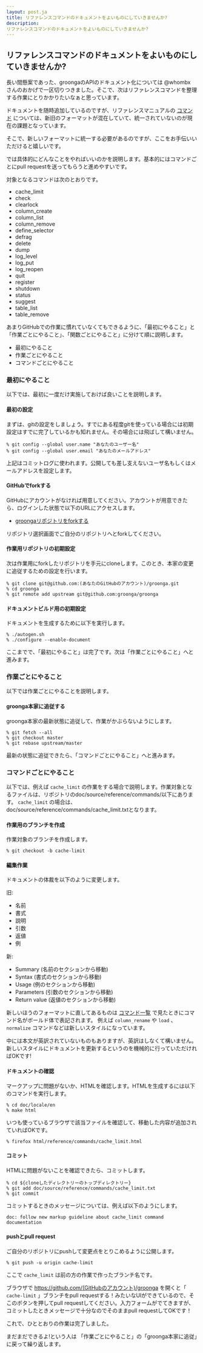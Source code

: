 ```yaml
---
layout: post.ja
title: リファレンスコマンドのドキュメントをよいものにしていきませんか?
description:
リファレンスコマンドのドキュメントをよいものにしていきませんか?
---
```


リファレンスコマンドのドキュメントをよいものにしていきませんか?
---------------------------------------------------------------

長い間懸案であった、groongaのAPIのドキュメント化については @whombx
さんのおかげで一区切りつきました。そこで、次はリファレンスコマンドを整理する作業にとりかかりたいなぁと思っています。

ドキュメントを随時追加しているのですが、リファレンスマニュアルの
[コマンド](http://groonga.org/ja/docs/reference/command.html)
については、新旧のフォーマットが混在していて、統一されていないのが現在の課題となっています。

そこで、新しいフォーマットに統一する必要があるのですが、ここをお手伝いいただけると嬉しいです。

では具体的にどんなことをやればいいのかを説明します。基本的にはコマンドごとにpull
requestを送ってもらうと進めやすいです。

対象となるコマンドは次のとおりです。

-   cache_limit
-   check
-   clearlock
-   column_create
-   column_list
-   column_remove
-   define_selector
-   defrag
-   delete
-   dump
-   log_level
-   log_put
-   log_reopen
-   quit
-   register
-   shutdown
-   status
-   suggest
-   table_list
-   table_remove

あまりGitHubでの作業に慣れていなくてもできるように、「最初にやること」と「作業ごとにやること」、「関数ごとにやること」に分けて順に説明します。

-   最初にやること
-   作業ごとにやること
-   コマンドごとにやること

### 最初にやること

以下では、最初に一度だけ実施しておけば良いことを説明します。

#### 最初の設定

まずは、gitの設定をしましょう。すでにある程度gitを使っている場合には初期設定はすでに完了しているかも知れません。その場合には飛ばして構いません。

    % git config --global user.name "あなたのユーザー名"
    % git config --global user.email "あなたのメールアドレス"

上記はコミットログに使われます。公開しても差し支えないユーザ名もしくはメールアドレスを設定します。

#### GitHubでforkする

GitHubにアカウントがなければ用意してください。アカウントが用意できたら、ログインした状態で以下のURLにアクセスします。

-   [groongaリポジトリをforkする](https://github.com/groonga/groonga/fork)

リポジトリ選択画面でご自分のリポジトリへとforkしてください。

#### 作業用リポジトリの初期設定

次は作業用にforkしたリポジトリを手元にcloneします。このとき、本家の変更に追従するための設定を行います。

    % git clone git@github.com:(あなたのGitHubのアカウント)/groonga.git
    % cd groonga
    % git remote add upstream git@github.com:groonga/groonga

#### ドキュメントビルド用の初期設定

ドキュメントを生成するために以下を実行します。

    % ./autogen.sh
    % ./configure --enable-document

ここまでで、「最初にやること」は完了です。次は「作業ごとにやること」へと進みます。

### 作業ごとにやること

以下では作業ごとにやることを説明します。

#### groonga本家に追従する

groonga本家の最新状態に追従して、作業がかぶらないようにします。

    % git fetch --all
    % git checkout master
    % git rebase upstream/master

最新の状態に追従できたら、「コマンドごとにやること」へと進みます。

### コマンドごとにやること

以下では、例えば `cache_limit`
の作業をする場合で説明します。作業対象となるファイルは、リポジトリのdoc/source/reference/commands/以下にあります。
`cache_limit`
の場合は、doc/source/reference/commands/cache_limit.txtとなります。

#### 作業用のブランチを作成

作業対象のブランチを作成します。

    % git checkout -b cache-limit

#### 編集作業

ドキュメントの体裁を以下のように変更します。

旧:

-   名前
-   書式
-   説明
-   引数
-   返値
-   例

新:

-   Summary (名前のセクションから移動)
-   Syntax (書式のセクションから移動)
-   Usage (例のセクションから移動)
-   Parameters (引数のセクションから移動)
-   Return value (返値のセクションから移動)

新しいほうのフォーマットに直してあるものは
[コマンド一覧](/ja/docs/reference/command.html)
で見たときにコマンド名がボールド体で表記されます。 例えば
`column_rename` や `load` 、 `normalize`
コマンドなどは新しいスタイルになっています。

中には本文が英訳されていないものもありますが、英訳はしなくて構いません。
新しいスタイルにドキュメントを更新するというのを機械的に行っていただければOKです!

#### ドキュメントの確認

マークアップに問題がないか、HTMLを確認します。HTMLを生成するには以下のコマンドを実行します。

    % cd doc/locale/en
    % make html

いつも使っているブラウザで該当ファイルを確認して、移動した内容が追加されていればOKです。

    % firefox html/reference/commands/cache_limit.html

#### コミット

HTMLに問題がないことを確認できたら、コミットします。

    % cd ${cloneしたディレクトリーのトップディレクトリー}
    % git add doc/source/reference/commands/cache_limit.txt
    % git commit

コミットするときのメッセージについては、例えば以下のようにします。

    doc: follow new markup guideline about cache_limit command documentation

#### pushとpull request

ご自分のリポジトリにpushして変更点をとりこめるように公開します。

    % git push -u origin cache-limit

ここで `cache_limit` は前の方の作業で作ったブランチ名です。

ブラウザで https://github.com/(GitHubのアカウント)/groonga を開くと「
`cache-limit` 」ブランチをpull
requestする！みたいなUIができているので、そこのボタンを押してpull
requestしてください。入力フォームがでてきますが、コミットしたときメッセージで十分なのでそのままpull
requestしてOKです！

これで、ひととおりの作業は完了しました。

まだまだできるよ!という人は
「作業ごとにやること」の「groonga本家に追従」に戻って繰り返します。
